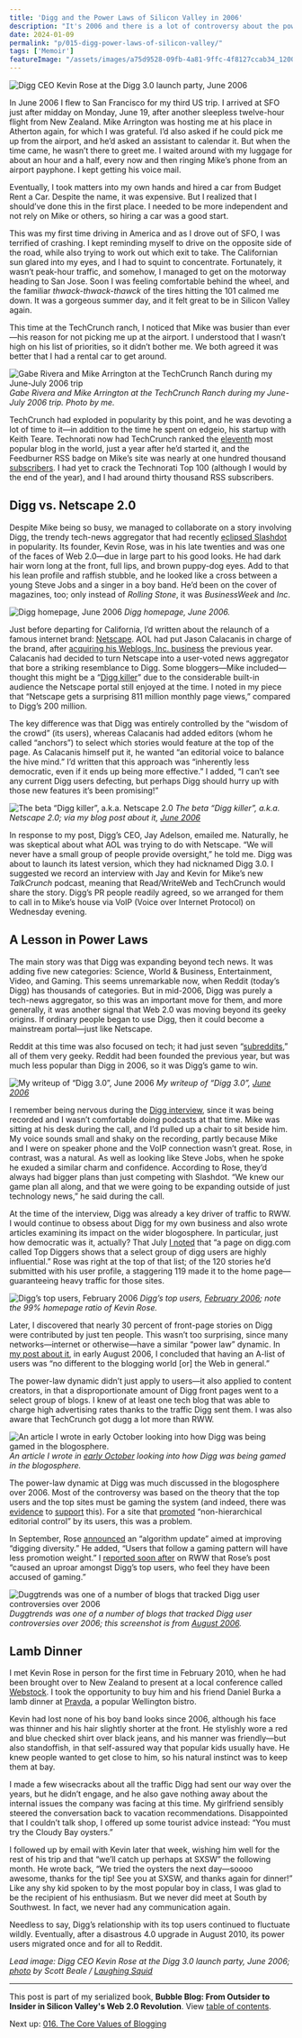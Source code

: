 ```yaml
---
title: 'Digg and the Power Laws of Silicon Valley in 2006'
description: "It's 2006 and there is a lot of controversy about the power wielded at 'user generated content' aggregators like Digg, Reddit and Netscape 2.0."
date: 2024-01-09
permalink: "p/015-digg-power-laws-of-silicon-valley/"
tags: ['Memoir']
featureImage: "/assets/images/a75d9528-09fb-4a81-9ffc-4f8127ccab34_1200x800.jpg"
---
```


![Digg CEO Kevin Rose at the Digg 3.0 launch party, June 2006](/assets/images/a75d9528-09fb-4a81-9ffc-4f8127ccab34_1200x800.jpg "Digg CEO Kevin Rose at the Digg 3.0 launch party, June 2006")

In June 2006 I flew to San Francisco for my third US trip. I arrived at SFO just after midday on Monday, June 19, after another sleepless twelve-hour flight from New Zealand. Mike Arrington was hosting me at his place in Atherton again, for which I was grateful. I’d also asked if he could pick me up from the airport, and he’d asked an assistant to calendar it. But when the time came, he wasn’t there to greet me. I waited around with my luggage for about an hour and a half, every now and then ringing Mike’s phone from an airport payphone. I kept getting his voice mail.

Eventually, I took matters into my own hands and hired a car from Budget Rent a Car. Despite the name, it was expensive. But I realized that I should’ve done this in the first place. I needed to be more independent and not rely on Mike or others, so hiring a car was a good start.

This was my first time driving in America and as I drove out of SFO, I was terrified of crashing. I kept reminding myself to drive on the opposite side of the road, while also trying to work out which exit to take. The Californian sun glared into my eyes, and I had to squint to concentrate. Fortunately, it wasn’t peak-hour traffic, and somehow, I managed to get on the motorway heading to San Jose. Soon I was feeling comfortable behind the wheel, and the familiar _thwack-thwack-thawck_ of the tires hitting the 101 calmed me down. It was a gorgeous summer day, and it felt great to be in Silicon Valley again.

This time at the TechCrunch ranch, I noticed that Mike was busier than ever—his reason for not picking me up at the airport. I understood that I wasn’t high on his list of priorities, so it didn’t bother me. We both agreed it was better that I had a rental car to get around.

![Gabe Rivera and Mike Arrington at the TechCrunch Ranch during my June-July 2006 trip](/assets/images/c1511eb1-44ea-431f-8606-b37f5fef345d_2272x1704.jpg "Gabe Rivera and Mike Arrington at the TechCrunch Ranch during my June-July 2006 trip")
*Gabe Rivera and Mike Arrington at the TechCrunch Ranch during my June-July 2006 trip. Photo by me.*

TechCrunch had exploded in popularity by this point, and he was devoting a lot of time to it—in addition to the time he spent on edgeio, his startup with Keith Teare. Technorati now had TechCrunch ranked the [eleventh](https://web.archive.org/web/20060615200814/http://www.technorati.com/pop/blogs/) most popular blog in the world, just a year after he’d started it, and the Feedburner RSS badge on Mike’s site was nearly at one hundred thousand [subscribers](https://web.archive.org/web/20060616015251/http://techcrunch.com/). I had yet to crack the Technorati Top 100 (although I would by the end of the year), and I had around thirty thousand RSS subscribers.

## Digg vs. Netscape 2.0

Despite Mike being so busy, we managed to collaborate on a story involving Digg, the trendy tech-news aggregator that had recently [eclipsed Slashdot](https://www.theguardian.com/technology/blog/2006/mar/20/diggovertakes) in popularity. Its founder, Kevin Rose, was in his late twenties and was one of the faces of Web 2.0—due in large part to his good looks. He had dark hair worn long at the front, full lips, and brown puppy-dog eyes. Add to that his lean profile and raffish stubble, and he looked like a cross between a young Steve Jobs and a singer in a boy band. He’d been on the cover of magazines, too; only instead of _Rolling Stone_, it was _BusinessWeek_ and _Inc_.

![Digg homepage, June 2006](/assets/images/87da23ad-abcb-4eef-8f30-32df48607493_2096x1882.jpg "Digg homepage, June 2006")
*Digg homepage, June 2006.*

Just before departing for California, I’d written about the relaunch of a famous internet brand: [Netscape](https://web.archive.org/web/20110830152230/http://www.readwriteweb.com/archives/netscape_wears.php). AOL had put Jason Calacanis in charge of the brand, after [acquiring his Weblogs, Inc. business](/p/007-2005-web-20-conference-day-2) the previous year. Calacanis had decided to turn Netscape into a user-voted news aggregator that bore a striking resemblance to Digg. Some bloggers—Mike included—thought this might be a “[Digg killer](https://web.archive.org/web/20110907024559/http://techcrunch.com/2006/06/14/aol-netscape-launches-massive-digg-like-site/)” due to the considerable built-in audience the Netscape portal still enjoyed at the time. I noted in my piece that “Netscape gets a surprising 811 million monthly page views,” compared to Digg’s 200 million.

The key difference was that Digg was entirely controlled by the “wisdom of the crowd” (its users), whereas Calacanis had added editors (whom he called “anchors”) to select which stories would feature at the top of the page. As Calacanis himself put it, he wanted “an editorial voice to balance the hive mind.” I’d written that this approach was “inherently less democratic, even if it ends up being more effective.” I added, “I can’t see any current Digg users defecting, but perhaps Digg should hurry up with those new features it’s been promising!”

![The beta “Digg killer”, a.k.a. Netscape 2.0](/assets/images/df0012d0-df16-410b-82cd-ad38ad817a7f_500x335.jpg "The beta “Digg killer”, a.k.a. Netscape 2.0")
*The beta “Digg killer”, a.k.a. Netscape 2.0; via my blog post about it, [June 2006](https://web.archive.org/web/20060619214208/http://www.readwriteweb.com/archives/netscape_wears.php)*

In response to my post, Digg’s CEO, Jay Adelson, emailed me. Naturally, he was skeptical about what AOL was trying to do with Netscape. “We will never have a small group of people provide oversight,” he told me. Digg was about to launch its latest version, which they had nicknamed Digg 3.0. I suggested we record an interview with Jay and Kevin for Mike’s new _TalkCrunch_ podcast, meaning that Read/WriteWeb and TechCrunch would share the story. Digg’s PR people readily agreed, so we arranged for them to call in to Mike’s house via VoIP (Voice over Internet Protocol) on Wednesday evening.

## A Lesson in Power Laws

The main story was that Digg was expanding beyond tech news. It was adding five new categories: Science, World & Business, Entertainment, Video, and Gaming. This seems unremarkable now, when Reddit (today’s Digg) has thousands of categories. But in mid-2006, Digg was purely a tech-news aggregator, so this was an important move for them, and more generally, it was another signal that Web 2.0 was moving beyond its geeky origins. If ordinary people began to use Digg, then it could become a mainstream portal—just like Netscape.

Reddit at this time was also focused on tech; it had just seven “[subreddits](https://web.archive.org/web/20060615111822/http://sub.reddit.com/),” all of them very geeky. Reddit had been founded the previous year, but was much less popular than Digg in 2006, so it was Digg’s game to win.

![My writeup of “Digg 3.0”, June 2006](/assets/images/2e8daba8-5b1b-4177-9cea-7b10a59bed37_1490x1130.jpg "My writeup of “Digg 3.0”, June 2006")
*My writeup of “Digg 3.0”, [June 2006](https://web.archive.org/web/20060703112116/http://www.readwriteweb.com/archives/digg_30_expands.php)*

I remember being nervous during the [Digg interview](https://web.archive.org/web/20111118055314/http://www.talkcrunch.com/2006/06/22/episode-10-digg-30-launches-interview-with-founders-kevin-rose-jay-adelson/), since it was being recorded and I wasn’t comfortable doing podcasts at that time. Mike was sitting at his desk during the call, and I’d pulled up a chair to sit beside him. My voice sounds small and shaky on the recording, partly because Mike and I were on speaker phone and the VoIP connection wasn’t great. Rose, in contrast, was a natural. As well as looking like Steve Jobs, when he spoke he exuded a similar charm and confidence. According to Rose, they’d always had bigger plans than just competing with Slashdot. “We knew our game plan all along, and that we were going to be expanding outside of just technology news,” he said during the call.

At the time of the interview, Digg was already a key driver of traffic to RWW. I would continue to obsess about Digg for my own business and also wrote articles examining its impact on the wider blogosphere. In particular, just how democratic was it, actually? That July [I noted](https://web.archive.org/web/20060828081237/http://www.readwriteweb.com/archives/digg_stats.php) that “a page on digg.com called Top Diggers shows that a select group of digg users are highly influential.” Rose was right at the top of that list; of the 120 stories he’d submitted with his user profile, a staggering 119 made it to the home page—guaranteeing heavy traffic for those sites.

![Digg’s top users, February 2006](/assets/images/cc2cc1a3-2f39-40a0-837c-7a51b6c6ccb4_2046x1778.jpg "Digg’s top users, February 2006")
*Digg’s top users, [February 2006](https://web.archive.org/web/20060217225405/http://digg.com/topusers); note the 99% homepage ratio of Kevin Rose.*

Later, I discovered that nearly 30 percent of front-page stories on Digg were contributed by just ten people. This wasn’t too surprising, since many networks—internet or otherwise—have a similar “power law” dynamic. In [my post about it](https://web.archive.org/web/20060805103648/http://blogs.zdnet.com/web2explorer/?p=250), in early August 2006, I concluded that having an A-list of users was “no different to the blogging world \[or\] the Web in general.”

The power-law dynamic didn’t just apply to users—it also applied to content creators, in that a disproportionate amount of Digg front pages went to a select group of blogs. I knew of at least one tech blog that was able to charge high advertising rates thanks to the traffic Digg sent them. I was also aware that TechCrunch got dugg a lot more than RWW.

![An article I wrote in early October looking into how Digg was being gamed in the blogosphere.](/assets/images/015c5647-651f-43a1-93b1-f2a94173bf10_1980x1609.jpg "An article I wrote in early October looking into how Digg was being gamed in the blogosphere.")
*An article I wrote in [early October](https://web.archive.org/web/20061017002923/http://www.readwriteweb.com/archives/digg_blackmarket.php) looking into how Digg was being gamed in the blogosphere.*

The power-law dynamic at Digg was much discussed in the blogosphere over 2006. Most of the controversy was based on the theory that the top users and the top sites must be gaming the system (and indeed, there was [evidence](https://web.archive.org/web/20110925024931/http://www.readwriteweb.com/archives/digg_stats.php) to [support](https://web.archive.org/web/20061017002923/http://www.readwriteweb.com/archives/digg_blackmarket.php) this). For a site that [promoted](https://web.archive.org/web/20060602153252/http://www.digg.com/faq) “non-hierarchical editorial control” by its users, this was a problem.

In September, Rose [announced](https://web.archive.org/web/20110718154904/http://diggtheblog.blogspot.com/2006/09/digg-friends.html) an “algorithm update” aimed at improving “digging diversity.” He added, “Users that follow a gaming pattern will have less promotion weight.” I [reported soon after](https://web.archive.org/web/20110812083757/http://www.readwriteweb.com/archives/digg_changes_quality_turmoil.php) on RWW that Rose’s post “caused an uproar amongst Digg’s top users, who feel they have been accused of gaming.”

![Duggtrends was one of a number of blogs that tracked Digg user controversies over 2006](/assets/images/d07ea150-c9a3-4cff-9cb2-0342124a0824_2534x1652.png "Duggtrends was one of a number of blogs that tracked Digg user controversies over 2006")
*Duggtrends was one of a number of blogs that tracked Digg user controversies over 2006; this screenshot is from [August 2006](https://web.archive.org/web/20060824201912/http://diggtrends.com/stats.aspx).*

## Lamb Dinner

I met Kevin Rose in person for the first time in February 2010, when he had been brought over to New Zealand to present at a local conference called [Webstock](https://web.archive.org/web/20100222015559/http://www.readwriteweb.com/start/2010/02/kevin-rose-10-tips-for-entrepreneurs.php). I took the opportunity to buy him and his friend Daniel Burka a lamb dinner at [Pravda](https://web.archive.org/web/20100109022223/https://www.pravdacafe.co.nz/), a popular Wellington bistro.

Kevin had lost none of his boy band looks since 2006, although his face was thinner and his hair slightly shorter at the front. He stylishly wore a red and blue checked shirt over black jeans, and his manner was friendly—but also standoffish, in that self-assured way that popular kids usually have. He knew people wanted to get close to him, so his natural instinct was to keep them at bay. 

I made a few wisecracks about all the traffic Digg had sent our way over the years, but he didn’t engage, and he also gave nothing away about the internal issues the company was facing at this time. My girlfriend sensibly steered the conversation back to vacation recommendations. Disappointed that I couldn’t talk shop, I offered up some tourist advice instead: “You must try the Cloudy Bay oysters.”

I followed up by email with Kevin later that week, wishing him well for the rest of his trip and that “we’ll catch up perhaps at SXSW” the following month. He wrote back, “We tried the oysters the next day—soooo awesome, thanks for the tip! See you at SXSW, and thanks again for dinner!” Like any shy kid spoken to by the most popular boy in class, I was glad to be the recipient of his enthusiasm. But we never did meet at South by Southwest. In fact, we never had any communication again.

Needless to say, Digg’s relationship with its top users continued to fluctuate wildly. Eventually, after a disastrous 4.0 upgrade in August 2010, its power users migrated once and for all to Reddit.

*Lead image: Digg CEO Kevin Rose at the Digg 3.0 launch party, June 2006; [photo](https://www.flickr.com/photos/laughingsquid/173085670) by Scott Beale / [Laughing Squid](http://laughingsquid.com/)*

* * *

This post is part of my serialized book, **Bubble Blog: From Outsider to Insider in Silicon Valley's Web 2.0 Revolution**. View [table of contents](/p/roadmap-bubbleblog/).

Next up: [016. The Core Values of Blogging](/p/016-the-core-values-of-blogging/)

